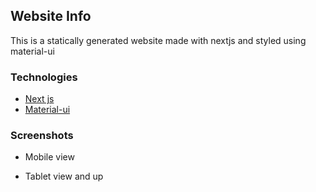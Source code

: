 ## Website Info

This is a statically generated website made with nextjs and styled using material-ui

### Technologies 

- [Next js](https://nextjs.org/)
- [Material-ui](https://mui.com/)

### Screenshots

- Mobile view

- Tablet view and up